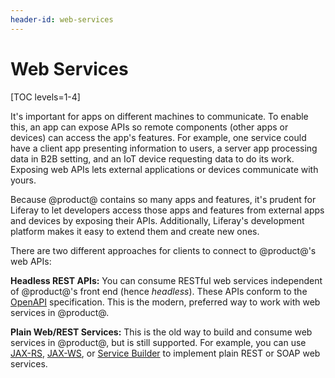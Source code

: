 ```yaml
---
header-id: web-services
---
```


# Web Services

[TOC levels=1-4]

It's important for apps on different machines to communicate. To enable this, an
app can expose APIs so remote components (other apps or devices) can access the
app's features. For example, one service could have a client app presenting
information to users, a server app processing data in B2B setting, and an IoT
device requesting data to do its work. Exposing web APIs lets external
applications or devices communicate with yours. 

Because @product@ contains so many apps and features, it's prudent for Liferay
to let developers access those apps and features from external apps and devices
by exposing their APIs. Additionally, Liferay's development platform makes it
easy to extend them and create new ones. 

There are two different approaches for clients to connect to @product@'s web 
APIs: 

**Headless REST APIs:** You can consume RESTful web services independent of 
@product@'s front end (hence *headless*). These APIs conform to the 
[OpenAPI](https://swagger.io/docs/specification/about/) 
specification. This is the modern, preferred way to work with web services in 
@product@. 

**Plain Web/REST Services:** This is the old way to build and consume web 
services in @product@, but is still supported. For example, you can use 
[JAX-RS](/docs/7-2/frameworks/-/knowledge_base/f/jax-rs), 
[JAX-WS](/docs/7-2/frameworks/-/knowledge_base/f/jax-ws), 
or 
[Service Builder](/docs/7-2/appdev/-/knowledge_base/a/service-builder-web-services) 
to implement plain REST or SOAP web services. 
